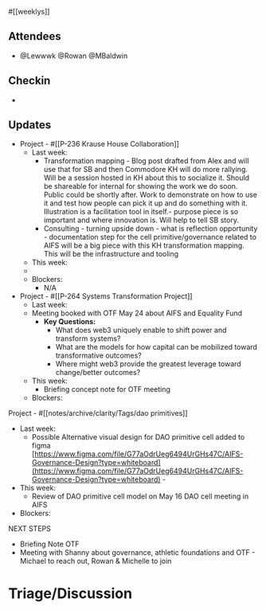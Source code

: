 #[[weeklys]] 
## Attendees
- @Lewwwk @Rowan  @MBaldwin 

## Checkin
- 

## Updates
- Project - #[[P-236 Krause House Collaboration]] 
	- Last week: 
		- Transformation mapping - Blog post drafted from Alex and will use that for SB and then Commodore KH will do more rallying. Will be a session hosted in KH about this to socialize it. Should be shareable for internal for showing the work we do soon. Public could be shortly after. Work to demonstrate on how to use it and test how people can pick it up and do something with it. Illustration is a facilitation tool in itself.- purpose piece is so important and where innovation is. Will help to tell SB story. 
		- Consulting - turning upside down - what is reflection opportunity - documentation step for the cell primitive/governance related to AIFS will be a big piece with this KH transformation mapping. This will be the infrastructure and tooling 
	- This week:
	- 
	- Blockers:
		- N/A
- Project - #[[P-264 Systems Transformation Project]] 
	- Last week: 
	- Meeting booked with OTF May 24 about AIFS and Equality Fund
		- **Key Questions:**
			- What does web3 uniquely enable to shift power and transform systems?
			- What are the models for how capital can be mobilized toward transformative outcomes? 
			- Where might web3 provide the greatest leverage toward change/better outcomes?
	- This week:
		- Briefing concept note for OTF meeting
	- Blockers:

Project - #[[notes/archive/clarity/Tags/dao primitives]] 
- Last week: 
	- Possible Alternative visual design for DAO primitive cell added to figma [https://www.figma.com/file/G77aOdrUeg6494UrGHs47C/AIFS-Governance-Design?type=whiteboard](https://www.figma.com/file/G77aOdrUeg6494UrGHs47C/AIFS-Governance-Design?type=whiteboard)  -
- This week:
	- Review of DAO primitive cell model on May 16 DAO cell meeting in AIFS 
- Blockers:

NEXT STEPS
- Briefing Note OTF
- Meeting with Shanny about governance, athletic foundations and OTF - Michael to reach out, Rowan & Michelle to join

# Triage/Discussion 